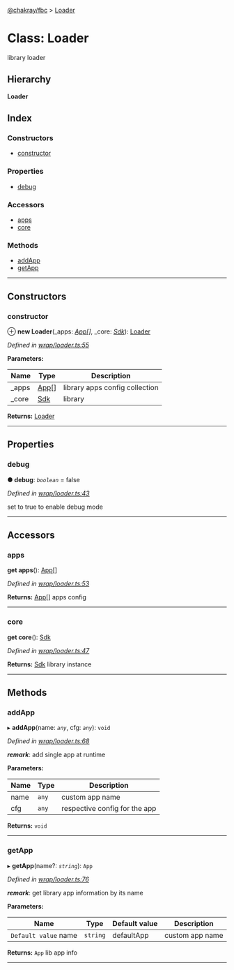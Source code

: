[@chakray/fbc](../README.md) > [Loader](../classes/loader.md)

# Class: Loader

library loader

## Hierarchy

**Loader**

## Index

### Constructors

* [constructor](loader.md#constructor)

### Properties

* [debug](loader.md#debug)

### Accessors

* [apps](loader.md#apps)
* [core](loader.md#core)

### Methods

* [addApp](loader.md#addapp)
* [getApp](loader.md#getapp)

---

## Constructors

<a id="constructor"></a>

###  constructor

⊕ **new Loader**(_apps: *[App](app.md)[]*, _core: *[Sdk](sdk.md)*): [Loader](loader.md)

*Defined in [wrap/loader.ts:55](https://github.com/chakray/rig/blob/950865a/projects/chakray/fbc/src/wrap/loader.ts#L55)*

**Parameters:**

| Name | Type | Description |
| ------ | ------ | ------ |
| _apps | [App](app.md)[] |  library apps config collection |
| _core | [Sdk](sdk.md) |  library |

**Returns:** [Loader](loader.md)

___

## Properties

<a id="debug"></a>

###  debug

**● debug**: *`boolean`* = false

*Defined in [wrap/loader.ts:43](https://github.com/chakray/rig/blob/950865a/projects/chakray/fbc/src/wrap/loader.ts#L43)*

set to true to enable debug mode

___

## Accessors

<a id="apps"></a>

###  apps

**get apps**(): [App](app.md)[]

*Defined in [wrap/loader.ts:53](https://github.com/chakray/rig/blob/950865a/projects/chakray/fbc/src/wrap/loader.ts#L53)*

**Returns:** [App](app.md)[]
apps config

___
<a id="core"></a>

###  core

**get core**(): [Sdk](sdk.md)

*Defined in [wrap/loader.ts:47](https://github.com/chakray/rig/blob/950865a/projects/chakray/fbc/src/wrap/loader.ts#L47)*

**Returns:** [Sdk](sdk.md)
library instance

___

## Methods

<a id="addapp"></a>

###  addApp

▸ **addApp**(name: *`any`*, cfg: *`any`*): `void`

*Defined in [wrap/loader.ts:68](https://github.com/chakray/rig/blob/950865a/projects/chakray/fbc/src/wrap/loader.ts#L68)*

*__remark__*: add single app at runtime

**Parameters:**

| Name | Type | Description |
| ------ | ------ | ------ |
| name | `any` |  custom app name |
| cfg | `any` |  respective config for the app |

**Returns:** `void`

___
<a id="getapp"></a>

###  getApp

▸ **getApp**(name?: *`string`*): `App`

*Defined in [wrap/loader.ts:76](https://github.com/chakray/rig/blob/950865a/projects/chakray/fbc/src/wrap/loader.ts#L76)*

*__remark__*: get library app information by its name

**Parameters:**

| Name | Type | Default value | Description |
| ------ | ------ | ------ | ------ |
| `Default value` name | `string` |  defaultApp |  custom app name |

**Returns:** `App`
lib app info

___


